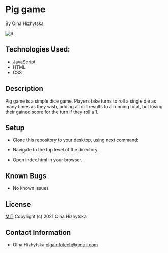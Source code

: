 # **Pig game**
By Olha Hizhytska

![6](https://user-images.githubusercontent.com/46238682/61092633-e7a54e80-a3fb-11e9-8afe-c21e45bb9b9e.png)

## Technologies Used:

* JavaScript
* HTML
* CSS

## Description

Pig game is a simple dice game. Players take turns to roll a single die as many times as they wish, adding all roll results to a running total, but losing their gained score for the turn if they roll a 1.
 

## Setup

- Clone this repository to your desktop, using next command:

- Navigate to the top level of the directory.

- Open index.html in your browser.

## Known Bugs

- No known issues

## License

[MIT](https://en.wikipedia.org/wiki/MIT_License)
Copyright (c) 2021 Olha Hizhytska

## Contact Information

- Olha Hizhytska olgainfotech@gmail.com
